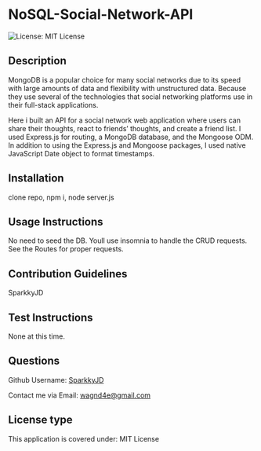 # NoSQL-Social-Network-API

![License: MIT License](https://img.shields.io/badge/License-MIT%20License-brightgreen.svg)


## Description
MongoDB is a popular choice for many social networks due to its speed with large amounts of data and flexibility with unstructured data. Because they use several of the technologies that social networking platforms use in their full-stack applications.

Here i built an API for a social network web application where users can share their thoughts, react to friends’ thoughts, and create a friend list. I used Express.js for routing, a MongoDB database, and the Mongoose ODM. In addition to using the Express.js and Mongoose packages, I used native JavaScript Date object to format timestamps.




## Installation <a name="installation"></a>
clone repo, npm i, node server.js


## Usage Instructions <a name="usage"></a>
 No need to seed the DB. Youll use insomnia to handle the CRUD requests. See the Routes for proper requests. 


## Contribution Guidelines <a name="contribution"></a>
SparkkyJD


## Test Instructions <a name="test"></a>
None at this time. 

## Questions <a name="github"></a>
 Github Username: <a href="https://github.com/SparkkyJD">SparkkyJD</a>

Contact me via Email: wagnd4e@gmail.com
## License type <a name="license"></a>
This application is covered under: MIT License
